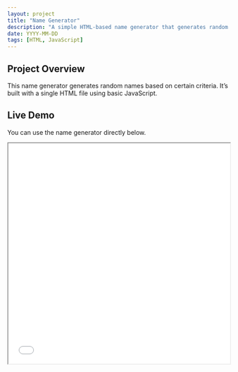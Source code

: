 ```yaml
---
layout: project
title: "Name Generator"
description: "A simple HTML-based name generator that generates random names."
date: YYYY-MM-DD
tags: [HTML, JavaScript]
---
```


## Project Overview

This name generator generates random names based on certain criteria. It’s built with a single HTML file using basic JavaScript.

## Live Demo

You can use the name generator directly below.

<iframe src="/name_generator/index.html" width="100%" height="500px"></iframe>
